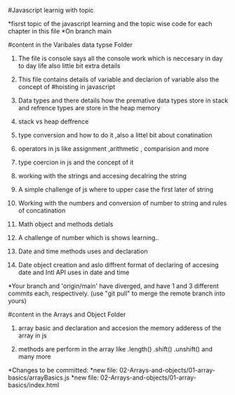 #Javascript learnig with topic

*fisrst topic of the javascript learning and the topic wise code for each
chapter in this file *On branch main

#content in the Varibales data typse Folder

1. The file is console says all the console work which is neccesary in day to
   day life also little bit extra details

2. This file contains details of variable and declarion of variable also the
   concept of #hoisting in javascript

3. Data types and there details how the premative data types store in stack and
   refrence types are store in the heap memory

4. stack vs heap deffrence

5. type conversion and how to do it ,also a littel bit about conatination

6. operators in js like assignment ,arithmetic , comparision and more

7. type coercion in js and the concept of it

8. working with the strings and accesing decalring the string

9. A simple challenge of js where to upper case the first later of string

10. Working with the numbers and conversion of number to string and rules of
    concatination

11. Math object and methods detials

12. A challenge of number which is shows learning..

13. Date and time methods uses and declaration

14. Date object creation and aslo diffrent format of declaring of accesing date
    and Intl API uses in date and time

\*Your branch and 'origin/main' have diverged, and have 1 and 3 different
commits each, respectively. (use "git pull" to merge the remote branch into
yours)

#content in the Arrays and Object Folder

1. array basic and declaration and accesion the memory adderess of the array in
   js

2. methods are perform in the array like .length() .shift() .unshift() and many
   more

*Changes to be committed: *new file:
02-Arrays-and-objects/01-array-basics/arrayBasics.js \*new file:
02-Arrays-and-objects/01-array-basics/index.html

